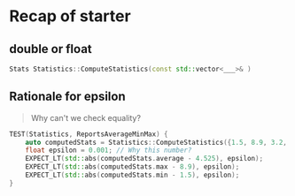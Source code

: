 # Recap of starter

## double or float

```cpp
Stats Statistics::ComputeStatistics(const std::vector<___>& )
```

## Rationale for epsilon

>Why can't we check equality?

```cpp
TEST(Statistics, ReportsAverageMinMax) {
    auto computedStats = Statistics::ComputeStatistics({1.5, 8.9, 3.2, 4.5});
    float epsilon = 0.001; // Why this number?
    EXPECT_LT(std::abs(computedStats.average - 4.525), epsilon);
    EXPECT_LT(std::abs(computedStats.max - 8.9), epsilon);
    EXPECT_LT(std::abs(computedStats.min - 1.5), epsilon);
}
```
